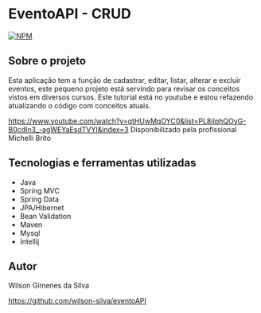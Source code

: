 # EventoAPI - CRUD
[![NPM](https://img.shields.io/npm/l/react)](https://github.com/wilson-silva/eventoAPI/blob/main/LICENSE)

## Sobre o projeto

Esta aplicação tem a função de cadastrar, editar, listar, alterar e excluir eventos, este pequeno projeto está servindo 
para revisar os conceitos vistos em diversos cursos.
Este tutorial está no youtube e estou refazendo atualizando o código com conceitos
atuais.

https://www.youtube.com/watch?v=qtHUwMqOYC0&list=PL8iIphQOyG-B0cdIn3_-agWEYaEsdTVYI&index=3
Disponibilizado pela profissional Michelli Brito


## Tecnologias e ferramentas utilizadas
- Java
- Spring MVC
- Spring Data
- JPA/Hibernet
- Bean Validation
- Maven
- Mysql
- Intellij


## Autor

Wilson Gimenes da Silva

https://github.com/wilson-silva/eventoAPI